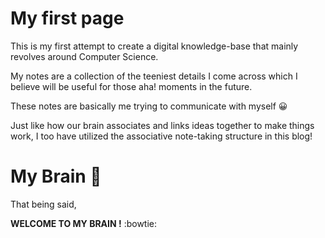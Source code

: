 # My first page

This is my first attempt to create a digital knowledge-base that mainly revolves around Computer Science.

My notes are a collection of the teeniest details I come across which I believe will be useful for those aha! moments in the future.

These notes are basically me trying to communicate with myself :grinning:

Just like how our brain associates and links ideas together to make things work, I too have utilized the associative note-taking structure in this blog!

# My Brain :thought_balloon:

That being said,

**WELCOME TO MY BRAIN !** :bowtie:
